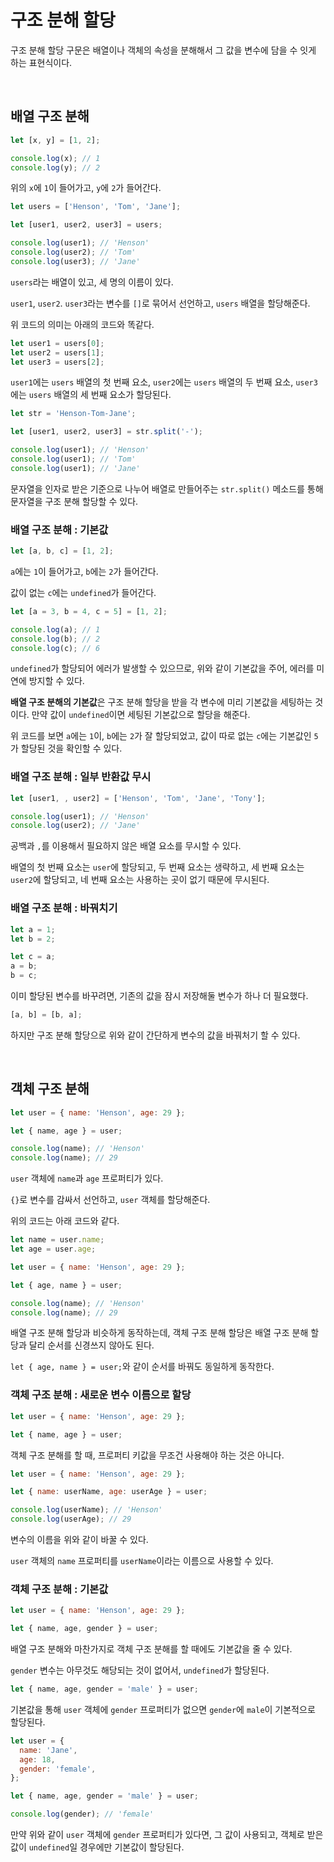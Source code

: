# 구조 분해 할당

구조 분해 할당 구문은 배열이나 객체의 속성을 분해해서 그 값을 변수에 담을 수 잇게 하는 표현식이다.

<br />

## 배열 구조 분해

```javascript
let [x, y] = [1, 2];

console.log(x); // 1
console.log(y); // 2
```

위의 `x`에 `1`이 들어가고, `y`에 `2`가 들어간다.

```javascript
let users = ['Henson', 'Tom', 'Jane'];

let [user1, user2, user3] = users;

console.log(user1); // 'Henson'
console.log(user2); // 'Tom'
console.log(user3); // 'Jane'
```

`users`라는 배열이 있고, 세 명의 이름이 있다.

`user1`, `user2`. `user3`라는 변수를 `[]`로 묶어서 선언하고, `users` 배열을 할당해준다.

위 코드의 의미는 아래의 코드와 똑같다.

```javascript
let user1 = users[0];
let user2 = users[1];
let user3 = users[2];
```

`user1`에는 `users` 배열의 첫 번째 요소, `user2`에는 `users` 배열의 두 번째 요소, `user3`에는 `users` 배열의 세 번째 요소가 할당된다.

```javascript
let str = 'Henson-Tom-Jane';

let [user1, user2, user3] = str.split('-');

console.log(user1); // 'Henson'
console.log(user1); // 'Tom'
console.log(user1); // 'Jane'
```

문자열을 인자로 받은 기준으로 나누어 배열로 만들어주는 `str.split()` 메소드를 통해 문자열을 구조 분해 할당할 수 있다.

### 배열 구조 분해 : 기본값

```javascript
let [a, b, c] = [1, 2];
```

`a`에는 `1`이 들어가고, `b`에는 `2`가 들어간다.

값이 없는 `c`에는 `undefined`가 들어간다.

```javascript
let [a = 3, b = 4, c = 5] = [1, 2];

console.log(a); // 1
console.log(b); // 2
console.log(c); // 6
```

`undefined`가 할당되어 에러가 발생할 수 있으므로, 위와 같이 기본값을 주어, 에러를 미연에 방지할 수 있다.

**배열 구조 분해의 기본값**은 구조 분해 할당을 받을 각 변수에 미리 기본값을 세팅하는 것이다. 만약 값이 `undefined`이면 세팅된 기본값으로 할당을 해준다.

위 코드를 보면 `a`에는 `1`이, `b`에는 `2`가 잘 할당되었고, 값이 따로 없는 `c`에는 기본값인 `5`가 할당된 것을 확인할 수 있다.

### 배열 구조 분해 : 일부 반환값 무시

```javascript
let [user1, , user2] = ['Henson', 'Tom', 'Jane', 'Tony'];

console.log(user1); // 'Henson'
console.log(user2); // 'Jane'
```

공백과 `,`를 이용해서 필요하지 않은 배열 요소를 무시할 수 있다.

배열의 첫 번째 요소는 `user`에 할당되고, 두 번째 요소는 생략하고, 세 번째 요소는 `user2`에 할당되고, 네 번째 요소는 사용하는 곳이 없기 때문에 무시된다.

### 배열 구조 분해 : 바꿔치기

```javascript
let a = 1;
let b = 2;

let c = a;
a = b;
b = c;
```

이미 할당된 변수를 바꾸려면, 기존의 값을 잠시 저장해둘 변수가 하나 더 필요했다.

```javascript
[a, b] = [b, a];
```

하지만 구조 분해 할당으로 위와 같이 간단하게 변수의 값을 바꿔처기 할 수 있다.

<br />

## 객체 구조 분해

```javascript
let user = { name: 'Henson', age: 29 };

let { name, age } = user;

console.log(name); // 'Henson'
console.log(name); // 29
```

`user` 객체에 `name`과 `age` 프로퍼티가 있다.

`{}`로 변수를 감싸서 선언하고, `user` 객체를 할당해준다.

위의 코드는 아래 코드와 같다.

```javascript
let name = user.name;
let age = user.age;
```

```javascript
let user = { name: 'Henson', age: 29 };

let { age, name } = user;

console.log(name); // 'Henson'
console.log(name); // 29
```

배열 구조 분해 할당과 비슷하게 동작하는데, 객체 구조 분해 할당은 배열 구조 분해 할당과 달리 순서를 신경쓰지 않아도 된다.

`let { age, name } = user;`와 같이 순서를 바꿔도 동일하게 동작한다.

### 객체 구조 분해 : 새로운 변수 이름으로 할당

```javascript
let user = { name: 'Henson', age: 29 };

let { name, age } = user;
```

객체 구조 분해를 할 때, 프로퍼티 키값을 무조건 사용해야 하는 것은 아니다.

```javascript
let user = { name: 'Henson', age: 29 };

let { name: userName, age: userAge } = user;

console.log(userName); // 'Henson'
console.log(userAge); // 29
```

변수의 이름을 위와 같이 바꿀 수 있다.

`user` 객체의 `name` 프로퍼티를 `userName`이라는 이름으로 사용할 수 있다.

### 객체 구조 분해 : 기본값

```javascript
let user = { name: 'Henson', age: 29 };

let { name, age, gender } = user;
```

배열 구조 분해와 마찬가지로 객체 구조 분해를 할 때에도 기본값을 줄 수 있다.

`gender` 변수는 아무것도 해당되는 것이 없어서, `undefined`가 할당된다.

```javascript
let { name, age, gender = 'male' } = user;
```

기본값을 통해 `user` 객체에 `gender` 프로퍼티가 없으면 `gender`에 `male`이 기본적으로 할당된다.

```javascript
let user = {
  name: 'Jane',
  age: 18,
  gender: 'female',
};

let { name, age, gender = 'male' } = user;

console.log(gender); // 'female'
```

만약 위와 같이 `user` 객체에 `gender` 프로퍼티가 있다면, 그 값이 사용되고, 객체로 받은 값이 `undefined`일 경우에만 기본값이 할당된다.
